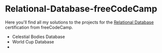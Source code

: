# Relational-Database-freeCodeCamp
Here you'll find all my solutions to the projects for the [Relational Database](https://www.freecodecamp.org/learn/relational-database/) certification from freeCodeCamp. 
* Celestial Bodies Database
* World Cup Database
* 
